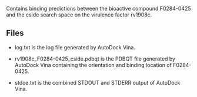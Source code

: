 Contains binding predictions between the bioactive compound F0284-0425 and the cside search space on the virulence factor rv1908c.

## Files

- log.txt is the log file generated by AutoDock Vina.

- rv1908c_F0284-0425_cside.pdbqt is the PDBQT file generated by AutoDock Vina containing the orientation and binding location of F0284-0425.

- stdoe.txt is the combined STDOUT and STDERR output of AutoDock Vina.

